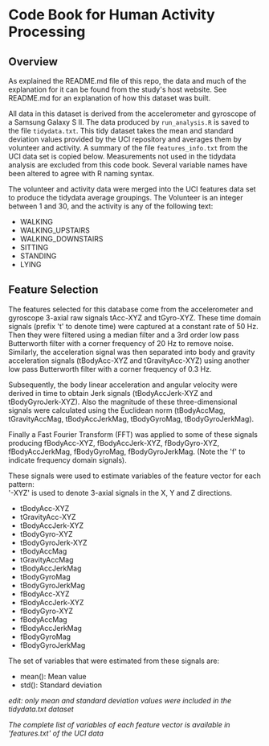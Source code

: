 # Code Book for Human Activity Processing
## Overview
As explained the README.md file of this repo, the data and much of the explanation for it can be found from the study's host website. See README.md for an explanation of how this dataset was built.

All data in this dataset is derived from the accelerometer and gyroscope of a Samsung Galaxy S II. The data produced by `run_analysis.R` is saved to the file `tidydata.txt`. This tidy dataset takes the mean and standard deviation values provided by the UCI repository and averages them by volunteer and activity. A summary of the file `features_info.txt` from the UCI data set is copied below. Measurements not used in the tidydata analysis are excluded from this code book. Several variable names have been altered to agree with R naming syntax. 

The volunteer and activity data were merged into the UCI features data set to produce the tidydata average groupings. The Volunteer is an integer between 1 and 30, and the activity is any of the following text: 

* WALKING
* WALKING_UPSTAIRS
* WALKING_DOWNSTAIRS
* SITTING
* STANDING
* LYING

## Feature Selection 

The features selected for this database come from the accelerometer and gyroscope 3-axial raw signals tAcc-XYZ and tGyro-XYZ. These time domain signals (prefix 't' to denote time) were captured at a constant rate of 50 Hz. Then they were filtered using a median filter and a 3rd order low pass Butterworth filter with a corner frequency of 20 Hz to remove noise. Similarly, the acceleration signal was then separated into body and gravity acceleration signals (tBodyAcc-XYZ and tGravityAcc-XYZ) using another low pass Butterworth filter with a corner frequency of 0.3 Hz. 

Subsequently, the body linear acceleration and angular velocity were derived in time to obtain Jerk signals (tBodyAccJerk-XYZ and tBodyGyroJerk-XYZ). Also the magnitude of these three-dimensional signals were calculated using the Euclidean norm (tBodyAccMag, tGravityAccMag, tBodyAccJerkMag, tBodyGyroMag, tBodyGyroJerkMag). 

Finally a Fast Fourier Transform (FFT) was applied to some of these signals producing fBodyAcc-XYZ, fBodyAccJerk-XYZ, fBodyGyro-XYZ, fBodyAccJerkMag, fBodyGyroMag, fBodyGyroJerkMag. (Note the 'f' to indicate frequency domain signals). 

These signals were used to estimate variables of the feature vector for each pattern:  
'-XYZ' is used to denote 3-axial signals in the X, Y and Z directions.

* tBodyAcc-XYZ
* tGravityAcc-XYZ
* tBodyAccJerk-XYZ
* tBodyGyro-XYZ
* tBodyGyroJerk-XYZ
* tBodyAccMag
* tGravityAccMag
* tBodyAccJerkMag
* tBodyGyroMag
* tBodyGyroJerkMag
* fBodyAcc-XYZ
* fBodyAccJerk-XYZ
* fBodyGyro-XYZ
* fBodyAccMag
* fBodyAccJerkMag
* fBodyGyroMag
* fBodyGyroJerkMag

The set of variables that were estimated from these signals are: 

* mean(): Mean value
* std(): Standard deviation

_edit: only mean and standard deviation values were included in the tidydata.txt dataset_

_The complete list of variables of each feature vector is available in 'features.txt' of the UCI data_
